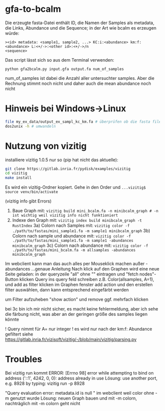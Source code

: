 # gfa-to-bcalm

Die erzeugte fasta-Datei enthält ID, die Namen der Samples als metadata, die Links, Abundance und die Sequence;
in der Art wie bcalm es erzeugen würde: 
```
><id> metadata: <sample1, sample2, ...> KC:i:<abundance> km:f:<abundance> L:<+/->:<other id>:<+/->/n
<sequence>
```

Das script lässt sich so aus dem Terminal verwenden:

`python gfa2bcalm.py input.gfa output.fa num_of_samples`

num_of_samples ist dabei die Anzahl aller untersuchter samples. Aber die Rechnung stimmt noch nicht und daher auch die mean abundance noch nicht

# Hinweis bei Windows->Linux 
```bash
file my_ex_data/output_ex_sampl_kc_km.fa # überprüfen ob die fasta files Windows-Endung (ACII text, with CRLF line terminators) haben
dos2unix -h # umwandeln
```

# Nutzung von vizitig

installiere vizitig 1.0.5 nur so (pip hat nicht das aktuelle):
```bash
git clone https://gitlab.inria.fr/pydisk/examples/vizitig
cd vizitig
make install
```
Es wird ein vizitig-Ordner kopiert. Gehe in den Order und 
```...vizitig$ source venv/bin/activate```

(vizitig info gibt Errors)

1) Baue Graph mit: ```vizitig build mini_bcalm.fa -n minibcalm_graph # -n ist wichtig weil vizitig info nicht funktioniert```
2) Indexe den Graph mit: ```vizitig index build minibcalm_graph -t RustIndex```
3a) Colorn nach Samples mit: ```vizitig color -f ./path/to/fastas/mini_sample1.fa -m sample1 minibcalm_graph```
3b) Colorn nach sample und abundance mit: ```vizitig color -f ./path/to/fastas/mini_sample1.fa -m sample1 -abundances minibcalm_graph```
3c) Colorn nach abundance mit: ```vizitig color -f ./path/to/fastas/mini_bcalm.fa -m allsamples -abundances minibcalm_graph```

Im webclient kann man das auch alles per Mouseklick machen außer -abundances
...genaue Anleitung
Nach klick auf den Graphen wird eine neue Seite geladen: in der queryzeile "all" ohne "" eintragen und "fetch nodes"-Button klicken
Query ins query feld schreiben z.B. Color(allsamples, A=1), und add as filter klicken
im Graphen fenster add action und den erstellen filter auswählen, dann kann entsprechend eingefärbt werden

um Filter aufzuheben "show action" und remove ggf. mehrfach klicken

bei 3c bin ich mir nicht sicher, es macht keine fehlermeldung, aber ich sehe die färbung nicht, was aber an der geringen größe des samples liegen könnte

! Query nimmt für A= nur integer
! es wird nur nach der km:f: Abundance gefiltert siehe https://gitlab.inria.fr/vizisoft/vizitig/-/blob/main/vizitig/parsing.py

# Troubles

Bei vizitig run kommt ERROR:    [Errno 98] error while attempting to bind on address ('::1', 4242, 0, 0): address already in use
Lösung: use another port, e.g. 8928 by typing: vizitig run -p 8928


"Query evaluation error: metadata.id is null " im webclient
weil color ohne -m genutzt wurde 
Lösung: neuen Graph bauen und mit -m colorn, nachträglich mit -m colorn geht nicht